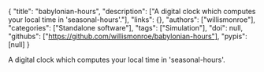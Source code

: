 {
  "title": "babylonian-hours",
  "description": ["A digital clock which computes your local time in 'seasonal-hours'."],
  "links": {},
  "authors": ["willismonroe"],
  "categories": ["Standalone software"],
  "tags": ["Simulation"],
  "doi": null,
  "githubs": ["https://github.com/willismonroe/babylonian-hours"],
  "pypis": [null]
}

<!-- Generated by csv2md.R – do not edit by hand -->

A digital clock which computes your local time in 'seasonal-hours'.